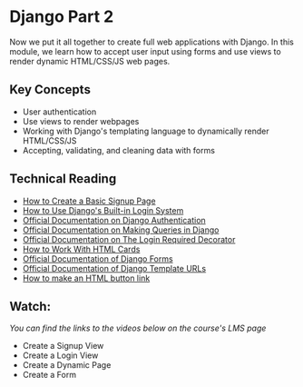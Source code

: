 # Django Part 2

Now we put it all together to create full web applications with Django. In
this module, we learn how to accept user input using forms and use views to
render dynamic HTML/CSS/JS web pages. 

## Key Concepts

- User authentication
- Use views to render webpages
- Working with Django's templating language to dynamically render HTML/CSS/JS
- Accepting, validating, and cleaning data with forms

## Technical Reading

- [How to Create a Basic Signup Page](https://simpleisbetterthancomplex.com/tutorial/2017/02/18/how-to-create-user-sign-up-view.html#basic-sign-up)
- [How to Use Django's Built-in Login System](https://simpleisbetterthancomplex.com/tutorial/2016/06/27/how-to-use-djangos-built-in-login-system.html)
- [Official Documentation on Django Authentication](https://docs.djangoproject.com/en/3.0/topics/auth/default/)
- [Official Documentation on Making Queries in Django](https://docs.djangoproject.com/en/3.0/topics/db/queries/)
- [Official Documentation on The Login Required Decorator](https://docs.djangoproject.com/en/3.0/topics/auth/default/#the-login-required-decorator)
- [How to Work With HTML Cards](https://www.w3schools.com/howto/howto_css_cards.asp)
- [Official Documentation of Django Forms](https://docs.djangoproject.com/en/3.0/topics/forms/)
- [Official Documentation of Django Template URLs](https://docs.djangoproject.com/en/3.0/ref/templates/builtins/#url)
- [How to make an HTML button link](https://www.w3schools.com/html/html_links.asp)
  
## Watch:

*You can find the links to the videos below on the course's LMS page*

- Create a Signup View
- Create a Login View
- Create a Dynamic Page
- Create a Form

  